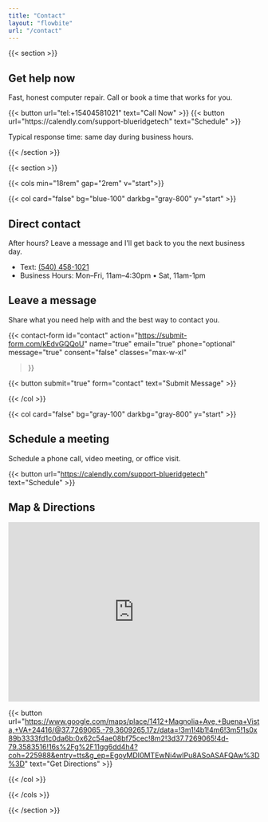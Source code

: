```yaml
---
title: "Contact"
layout: "flowbite"
url: "/contact"
---
```


{{< section >}}

<div class="text-center max-w-3xl mx-auto">
	<h2 class="text-2xl font-semibold mb-2">Get help now</h2>
	<p class="mb-4">Fast, honest computer repair. Call or book a time that works for you.</p>
	<div class="flex flex-wrap items-center justify-center gap-3">
		{{< button url="tel:+15404581021" text="Call Now" >}}
		{{< button url="https://calendly.com/support-blueridgetech" text="Schedule" >}}
	</div>
	<p class="mt-3 text-sm text-gray-600 dark:text-gray-300">Typical response time: same day during business hours.</p>
</div>

{{< /section >}}

{{< section >}}

{{< cols min="18rem" gap="2rem" v="start">}}

{{< col card="false" bg="blue-100" darkbg="gray-800" y="start" >}}

## Direct contact

After hours? Leave a message and I'll get back to you the next business day.

- Text: <a href="tel:+5404581021">(540) 458-1021</a>
- Business Hours: Mon–Fri, 11am–4:30pm • Sat, 11am-1pm


## Leave a message

Share what you need help with and the best way to contact you.

{{< contact-form
	id="contact"
	action="https://submit-form.com/kEdvGQQoU"
	name="true"
	email="true"
	phone="optional"
	message="true"
	consent="false"
	classes="max-w-xl"
>}}

{{< button submit="true" form="contact" text="Submit Message" >}}

{{< /col >}}

{{< col card="false" bg="gray-100" darkbg="gray-800" y="start" >}}


## Schedule a meeting

Schedule a phone call, video meeting, or office visit.

{{< button url="https://calendly.com/support-blueridgetech" text="Schedule" >}}


## Map & Directions

<iframe src="https://www.google.com/maps/embed?pb=!1m18!1m12!1m3!1d3155.6920148616578!2d-79.36092652190648!3d37.72690647199759!2m3!1f0!2f0!3f0!3m2!1i1024!2i768!4f13.1!3m3!1m2!1s0x89b333ba64768395%3A0xcb4826ba71e5dd57!2sBlueridgeTech!5e0!3m2!1sen!2sus!4v1761167263223!5m2!1sen!2sus" width="100%" height="360" style="border:0;" allowfullscreen="" loading="lazy" referrerpolicy="no-referrer-when-downgrade"></iframe>

{{< button url="https://www.google.com/maps/place/1412+Magnolia+Ave,+Buena+Vista,+VA+24416/@37.7269065,-79.3609265,17z/data=!3m1!4b1!4m6!3m5!1s0x89b3333fd1c0da6b:0x62c54ae08bf75cec!8m2!3d37.7269065!4d-79.3583516!16s%2Fg%2F11gg6dd4h4?coh=225988&entry=tts&g_ep=EgoyMDI0MTEwNi4wIPu8ASoASAFQAw%3D%3D" text="Get Directions" >}}

{{< /col >}}

{{< /cols >}}

{{< /section >}}
